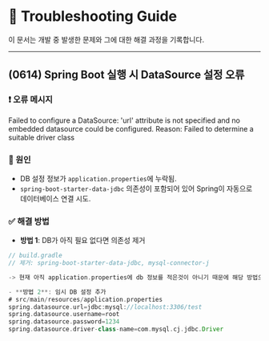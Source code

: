# 🚨 Troubleshooting Guide

이 문서는 개발 중 발생한 문제와 그에 대한 해결 과정을 기록합니다.

---

## (0614) Spring Boot 실행 시 DataSource 설정 오류

### ❗ 오류 메시지
Failed to configure a DataSource: 'url' attribute is not specified and no embedded datasource could be configured.
Reason: Failed to determine a suitable driver class

### 📌 원인
- DB 설정 정보가 `application.properties`에 누락됨.
- `spring-boot-starter-data-jdbc` 의존성이 포함되어 있어 Spring이 자동으로 데이터베이스 연결 시도.

### ✅ 해결 방법
- **방법 1**: DB가 아직 필요 없다면 의존성 제거
```gradle
// build.gradle
// 제거: spring-boot-starter-data-jdbc, mysql-connector-j

-> 현재 아직 application.properties에 db 정보를 적은것이 아니기 때문에 해당 방법으로는 해결 불가

- **방법 2**: 임시 DB 설정 추가
# src/main/resources/application.properties
spring.datasource.url=jdbc:mysql://localhost:3306/test
spring.datasource.username=root
spring.datasource.password=1234
spring.datasource.driver-class-name=com.mysql.cj.jdbc.Driver

